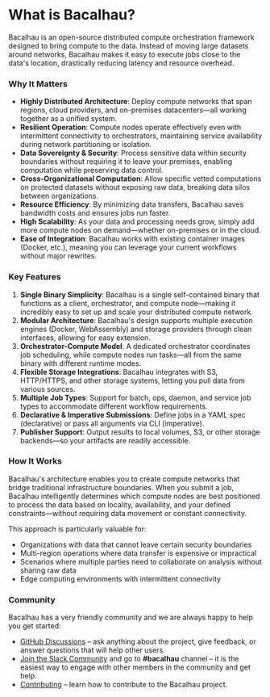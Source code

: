 # What is Bacalhau?

Bacalhau is an open-source distributed compute orchestration framework designed to bring compute to the data. Instead of moving large datasets around networks, Bacalhau makes it easy to execute jobs close to the data's location, drastically reducing latency and resource overhead.

### Why It Matters

* **Highly Distributed Architecture**: Deploy compute networks that span regions, cloud providers, and on-premises datacenters—all working together as a unified system.
* **Resilient Operation**: Compute nodes operate effectively even with intermittent connectivity to orchestrators, maintaining service availability during network partitioning or isolation.
* **Data Sovereignty & Security**: Process sensitive data within security boundaries without requiring it to leave your premises, enabling computation while preserving data control.
* **Cross-Organizational Computation**: Allow specific vetted computations on protected datasets without exposing raw data, breaking data silos between organizations.
* **Resource Efficiency**: By minimizing data transfers, Bacalhau saves bandwidth costs and ensures jobs run faster.
* **High Scalability**: As your data and processing needs grow, simply add more compute nodes on demand—whether on-premises or in the cloud.
* **Ease of Integration**: Bacalhau works with existing container images (Docker, etc.), meaning you can leverage your current workflows without major rewrites.

### Key Features

1. **Single Binary Simplicity**: Bacalhau is a single self-contained binary that functions as a client, orchestrator, and compute node—making it incredibly easy to set up and scale your distributed compute network.
2. **Modular Architecture**: Bacalhau's design supports multiple execution engines (Docker, WebAssembly) and storage providers through clean interfaces, allowing for easy extension.
3. **Orchestrator-Compute Model**: A dedicated orchestrator coordinates job scheduling, while compute nodes run tasks—all from the same binary with different runtime modes.
4. **Flexible Storage Integrations**: Bacalhau integrates with S3, HTTP/HTTPS, and other storage systems, letting you pull data from various sources.
5. **Multiple Job Types**: Support for batch, ops, daemon, and service job types to accommodate different workflow requirements.
6. **Declarative & Imperative Submissions**: Define jobs in a YAML spec (declarative) or pass all arguments via CLI (imperative).
7. **Publisher Support**: Output results to local volumes, S3, or other storage backends—so your artifacts are readily accessible.

### How It Works

Bacalhau's architecture enables you to create compute networks that bridge traditional infrastructure boundaries. When you submit a job, Bacalhau intelligently determines which compute nodes are best positioned to process the data based on locality, availability, and your defined constraints—without requiring data movement or constant connectivity.

This approach is particularly valuable for:

* Organizations with data that cannot leave certain security boundaries
* Multi-region operations where data transfer is expensive or impractical
* Scenarios where multiple parties need to collaborate on analysis without sharing raw data
* Edge computing environments with intermittent connectivity

### Community

Bacalhau has a very friendly community and we are always happy to help you get started:

* [GitHub Discussions](https://github.com/bacalhau-project/bacalhau/discussions) – ask anything about the project, give feedback, or answer questions that will help other users.
* [Join the Slack Community](https://bit.ly/bacalhau-project-slack) and go to **#bacalhau** channel – it is the easiest way to engage with other members in the community and get help.
* [Contributing](./#community) – learn how to contribute to the Bacalhau project.
